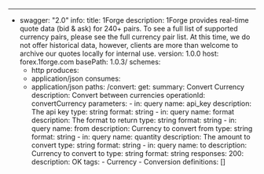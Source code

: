 ---
- swagger: "2.0"
  info:
    title: 1Forge
    description: 1Forge provides real-time quote data (bid &amp; ask) for 240+ pairs.
      To see a full list of supported currency pairs, please see the full currency pair
      list. At this time, we do not offer historical data, however, clients are more
      than welcome to archive our quotes locally for internal use.
    version: 1.0.0
  host: forex.1forge.com
  basePath: 1.0.3/
  schemes:
  - http
  produces:
  - application/json
  consumes:
  - application/json
  paths:
    /convert:
      get:
        summary: Convert Currency
        description: Convert between currencies
        operationId: convertCurrency
        parameters:
        - in: query
          name: api_key
          description: The api key
          type: string
          format: string
        - in: query
          name: format
          description: The format to return
          type: string
          format: string
        - in: query
          name: from
          description: Currency to convert from
          type: string
          format: string
        - in: query
          name: quantity
          description: The amount to convert
          type: string
          format: string
        - in: query
          name: to
          description: Currency to convert to
          type: string
          format: string
        responses:
          200:
            description: OK
        tags:
        - Currency
        - Conversion
  definitions: []
